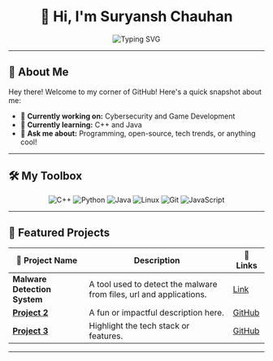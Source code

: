<h1 align="center">👋 Hi, I'm Suryansh Chauhan</h1>

<p align="center">
  <img src="https://readme-typing-svg.demolab.com?font=Fira+Code&size=24&pause=1000&color=00ADB5&center=true&vCenter=true&width=600&lines=Software+Engineer+%7C+Tech+Enthusiast;Open-Source+Contributor+%7C+Problem+Solver;Building+Ideas+into+Reality+%F0%9F%9A%80;Always+Learning+Something+New+%F0%9F%93%9A" alt="Typing SVG" />
</p>

---

## 🚀 About Me

Hey there! Welcome to my corner of GitHub! Here's a quick snapshot about me:

- 🔭 **Currently working on:** Cybersecurity and Game Development  
- 🌱 **Currently learning:** C++ and Java  
- 💬 **Ask me about:** Programming, open-source, tech trends, or anything cool!  

---

## 🛠️ My Toolbox

<div align="center">
  <img src="https://img.shields.io/badge/C++-00599C?style=for-the-badge&logo=c%2B%2B&logoColor=white" alt="C++" />
  <img src="https://img.shields.io/badge/Python-3776AB?style=for-the-badge&logo=python&logoColor=white" alt="Python" />
  <img src="https://img.shields.io/badge/Java-007396?style=for-the-badge&logo=java&logoColor=white" alt="Java" />
  <img src="https://img.shields.io/badge/Linux-FCC624?style=for-the-badge&logo=linux&logoColor=black" alt="Linux" />
  <img src="https://img.shields.io/badge/Git-F05032?style=for-the-badge&logo=git&logoColor=white" alt="Git" />
  <img src="https://img.shields.io/badge/JavaScript-F7DF1E?style=for-the-badge&logo=javascript&logoColor=black" alt="JavaScript" />
</div>

---

## 🌟 Featured Projects  

| 🚀 **Project Name** | Description                                  | 🔗 Links  |
|---------------------|----------------------------------------------|-----------|
| **Malware Detection System**  | A tool used to detect the malware from files, url and applications. | [Link](https://github.com/Surya-nsh5/CyberTrex/) |
| **[Project 2](#)**  | A fun or impactful description here.        | [GitHub](#) |
| **[Project 3](#)**  | Highlight the tech stack or features.       | [GitHub](#) |

---

